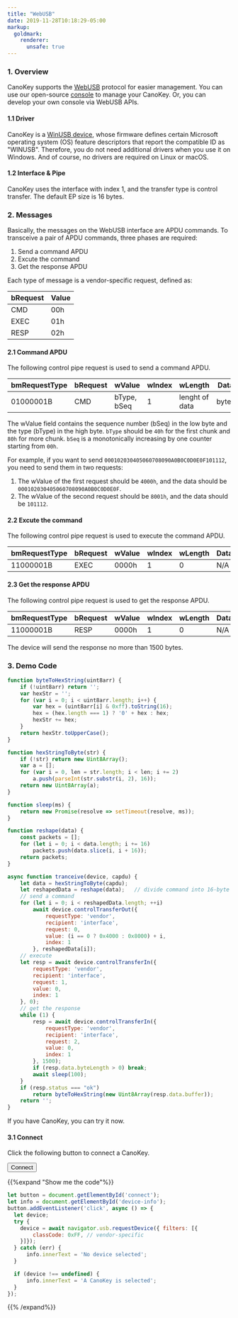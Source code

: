 ```yaml
---
title: "WebUSB"
date: 2019-11-28T10:18:29-05:00
markup:
  goldmark:
    renderer:
      unsafe: true
---
```


### 1. Overview

CanoKey supports the [WebUSB](https://wicg.github.io/webusb/) protocol for easier management. You can use our open-source [console](http://) to manage your CanoKey. Or, you can develop your own console via WebUSB APIs.

#### 1.1 Driver

CanoKey is a [WinUSB device](https://docs.microsoft.com/en-us/windows-hardware/drivers/usbcon/automatic-installation-of-winusb), whose firmware defines certain Microsoft operating system (OS) feature descriptors that report the compatible ID as "WINUSB". Therefore, you do not need additional drivers when you use it on Windows. And of course, no drivers are required on Linux or macOS.

#### 1.2 Interface & Pipe

CanoKey uses the interface with index 1, and the transfer type is control transfer. The default EP size is 16 bytes.

### 2. Messages

Basically, the messages on the WebUSB interface are APDU commands. To transceive a pair of APDU commands, three phases are required:

1. Send a command APDU
2. Excute the command
3. Get the response APDU

Each type of message is a vendor-specific request, defined as:

| bRequest | Value |
|----------|-------|
| CMD      | 00h   |
| EXEC     | 01h   |
| RESP     | 02h   |

#### 2.1 Command APDU

The following control pipe request is used to send a command APDU.

| bmRequestType | bRequest | wValue      | wIndex | wLength        | Data  |
| ------------- | -------- | ----------- | ------ | -------------- | ----- |
| 01000001B     | CMD      | bType, bSeq | 1      | lenght of data | bytes |


The wValue field contains the sequence number (bSeq) in the low byte and the type (bType) in the high byte.
`bType` should be `40h` for the first chunk and `80h` for more chunk.
`bSeq` is a monotonically increasing by one counter starting from `00h`.

For example, if you want to send `000102030405060708090A0B0C0D0E0F101112`, you need to send them in two requests:

1. The wValue of the first request should be `4000h`, and the data should be `000102030405060708090A0B0C0D0E0F`.
2. The wValue of the second request should be `8001h`, and the data should be `101112`.

#### 2.2 Excute the command

The following control pipe request is used to execute the command APDU.

| bmRequestType | bRequest | wValue | wIndex | wLength | Data |
| ------------- | -------- | ------ | ------ | ------- | ---- |
| 11000001B     | EXEC     | 0000h  | 1      | 0       | N/A  |

#### 2.3 Get the response APDU

The following control pipe request is used to get the response APDU.

| bmRequestType | bRequest | wValue | wIndex | wLength | Data |
| ------------- | -------- | ------ | ------ | ------- | ---- |
| 11000001B     | RESP     | 0000h  | 1      | 0       | N/A  |

The device will send the response no more than 1500 bytes.

### 3. Demo Code

```js
function byteToHexString(uint8arr) {
    if (!uint8arr) return '';
    var hexStr = '';
    for (var i = 0; i < uint8arr.length; i++) {
        var hex = (uint8arr[i] & 0xff).toString(16);
        hex = (hex.length === 1) ? '0' + hex : hex;
        hexStr += hex;
    }
    return hexStr.toUpperCase();
}

function hexStringToByte(str) {
    if (!str) return new Uint8Array();
    var a = [];
    for (var i = 0, len = str.length; i < len; i += 2)
        a.push(parseInt(str.substr(i, 2), 16));
    return new Uint8Array(a);
}

function sleep(ms) {
    return new Promise(resolve => setTimeout(resolve, ms));
}

function reshape(data) {
    const packets = [];
    for (let i = 0; i < data.length; i += 16)
        packets.push(data.slice(i, i + 16));
    return packets;
}

async function tranceive(device, capdu) {
    let data = hexStringToByte(capdu);
    let reshapedData = reshape(data);   // divide command into 16-byte chunks
    // send a command
    for (let i = 0; i < reshapedData.length; ++i)
        await device.controlTransferOut({
            requestType: 'vendor',
            recipient: 'interface',
            request: 0,
            value: (i == 0 ? 0x4000 : 0x8000) + i,
            index: 1
        }, reshapedData[i]);
    // execute
    let resp = await device.controlTransferIn({
        requestType: 'vendor',
        recipient: 'interface',
        request: 1,
        value: 0,
        index: 1
    }, 0);
    // get the response
    while (1) {
        resp = await device.controlTransferIn({
            requestType: 'vendor',
            recipient: 'interface',
            request: 2,
            value: 0,
            index: 1
        }, 1500);
        if (resp.data.byteLength > 0) break;
        await sleep(100);
    }
    if (resp.status === "ok")
        return byteToHexString(new Uint8Array(resp.data.buffer));
    return '';
}
```

If you have CanoKey, you can try it now.

#### 3.1 Connect

Click the following button to connect a CanoKey.

<button id="connect" class="btn btn-default">Connect</button>
<span id="device-info"></span>

<script>
let button = document.getElementById('connect');
let info = document.getElementById('device-info');
button.addEventListener('click', async () => {
  let device;
  try {
    device = await navigator.usb.requestDevice({ filters: [{
        classCode: 0xFF, // vendor-specific
    }]});
  } catch (err) {
      info.innerText = 'No device selected';
  }

  if (device !== undefined) {
      info.innerText = 'A CanoKey is selected';
  }
});
</script>

{{%expand "Show me the code"%}}
```js
let button = document.getElementById('connect');
let info = document.getElementById('device-info');
button.addEventListener('click', async () => {
  let device;
  try {
    device = await navigator.usb.requestDevice({ filters: [{
        classCode: 0xFF, // vendor-specific
    }]});
  } catch (err) {
      info.innerText = 'No device selected';
  }

  if (device !== undefined) {
      info.innerText = 'A CanoKey is selected';
  }
});
```
{{% /expand%}}
